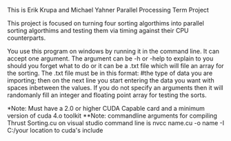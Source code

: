 This is Erik Krupa and Michael Yahner Parallel Processing Term Project

This project is focused on turning four sorting algorthims into parallel sorting algorthims and testing them via timing against their CPU counterparts. 

You use this program on windows by running it in the command line. It can accept one argument. The argument can be -h or -help to explain to you should you forget what to do or it can be a .txt file which will file an array for the sorting. The .txt file must be in this format: #the type of data you are importing; then on the next line you start entering the data you want with spaces inbetween the values. If you do not specify an arguments then it will randomanly fill an integer and floating point array for testing the sorts.

*Note: Must have a 2.0 or higher CUDA Capable card and a minimum version of cuda 4.o toolkit
**Note: commandline arguments for compiling Thrust Sorting.cu on visual studio command line is nvcc name.cu -o name -I C:/your location to cuda's include